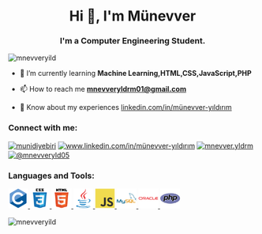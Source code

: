 






<h1 align="center">Hi 👋, I'm Münevver</h1>
<h3 align="center">I'm a Computer Engineering Student.</h3>

<p align="left"> <img src="https://komarev.com/ghpvc/?username=mnevveryild&label=Profile%20views&color=0e75b6&style=flat" alt="mnevveryild" /> </p>

- 🌱 I’m currently learning **Machine Learning,HTML,CSS,JavaScript,PHP**

- 📫 How to reach me **mnevveryldrm01@gmail.com**

- 📄 Know about my experiences [linkedin.com/in/münevver-yıldırım](linkedin.com/in/münevver-yıldırım)

<h3 align="left">Connect with me:</h3>
<p align="left">
<a href="https://twitter.com/munidiyebiri" target="blank"><img align="center" src="https://raw.githubusercontent.com/rahuldkjain/github-profile-readme-generator/master/src/images/icons/Social/twitter.svg" alt="munidiyebiri" height="30" width="40" /></a>
<a href="https://linkedin.com/in/www.linkedin.com/in/münevver-yıldırım" target="blank"><img align="center" src="https://raw.githubusercontent.com/rahuldkjain/github-profile-readme-generator/master/src/images/icons/Social/linked-in-alt.svg" alt="www.linkedin.com/in/münevver-yıldırım" height="30" width="40" /></a>
<a href="https://instagram.com/mnevver.yldrm" target="blank"><img align="center" src="https://raw.githubusercontent.com/rahuldkjain/github-profile-readme-generator/master/src/images/icons/Social/instagram.svg" alt="mnevver.yldrm" height="30" width="40" /></a>
<a href="https://medium.com/@mnevveryld05" target="blank"><img align="center" src="https://raw.githubusercontent.com/rahuldkjain/github-profile-readme-generator/master/src/images/icons/Social/medium.svg" alt="@mnevveryld05" height="30" width="40" /></a>
</p>

<h3 align="left">Languages and Tools:</h3>
<p align="left"> <a href="https://www.cprogramming.com/" target="_blank" rel="noreferrer"> <img src="https://raw.githubusercontent.com/devicons/devicon/master/icons/c/c-original.svg" alt="c" width="40" height="40"/> </a> <a href="https://www.w3schools.com/css/" target="_blank" rel="noreferrer"> <img src="https://raw.githubusercontent.com/devicons/devicon/master/icons/css3/css3-original-wordmark.svg" alt="css3" width="40" height="40"/> </a> <a href="https://www.w3.org/html/" target="_blank" rel="noreferrer"> <img src="https://raw.githubusercontent.com/devicons/devicon/master/icons/html5/html5-original-wordmark.svg" alt="html5" width="40" height="40"/> </a> <a href="https://www.java.com" target="_blank" rel="noreferrer"> <img src="https://raw.githubusercontent.com/devicons/devicon/master/icons/java/java-original.svg" alt="java" width="40" height="40"/> </a> <a href="https://developer.mozilla.org/en-US/docs/Web/JavaScript" target="_blank" rel="noreferrer"> <img src="https://raw.githubusercontent.com/devicons/devicon/master/icons/javascript/javascript-original.svg" alt="javascript" width="40" height="40"/> </a> <a href="https://www.mysql.com/" target="_blank" rel="noreferrer"> <img src="https://raw.githubusercontent.com/devicons/devicon/master/icons/mysql/mysql-original-wordmark.svg" alt="mysql" width="40" height="40"/> </a> <a href="https://www.oracle.com/" target="_blank" rel="noreferrer"> <img src="https://raw.githubusercontent.com/devicons/devicon/master/icons/oracle/oracle-original.svg" alt="oracle" width="40" height="40"/> </a> <a href="https://www.php.net" target="_blank" rel="noreferrer"> <img src="https://raw.githubusercontent.com/devicons/devicon/master/icons/php/php-original.svg" alt="php" width="40" height="40"/> </a> </p>

<p><img align="center" src="https://github-readme-stats.vercel.app/api/top-langs?username=mnevveryild&show_icons=true&locale=en&layout=compact" alt="mnevveryild" /></p>







